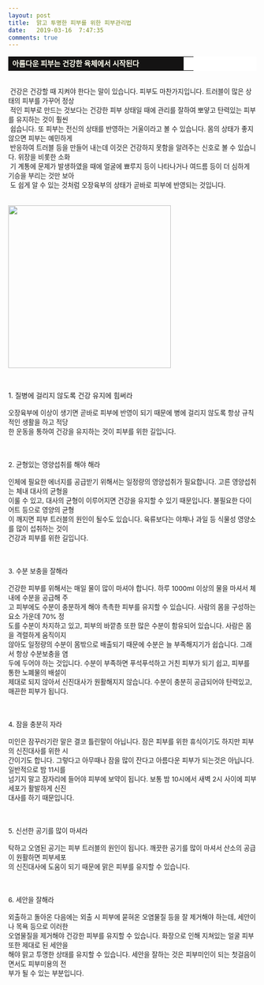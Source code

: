```yaml
---
layout: post
title:  맑고 투명한 피부를 위한 피부관리법
date:   2019-03-16  7:47:35
comments: true
---
```






<table width="99%" bgcolor="#ffffff" cellspacing="1" cellpadding="2"><tbody><tr><td width="340" bgcolor="#141313" style-="border-bottom:#141313 1px solid; border-left:#141313 1px solid; border-top:#141313 1px solid; &#13;&#10;border-right:#141313 1px solid"><span style="color: rgb(0, 0, 0); font-family: 맑은 고딕, dotum, verdana; font-size: 11pt;"><strong><span syle="font-size:11pt"><font color="#fffff0">아름다운 피부는 건강한 육체에서 시작된다</font></span></strong></span></td><td style="border-width: 0px 0px 1px; border-style: solid; border-color: rgb(255, 255, 255) rgb(255, 255, 255) rgb(20, 19, 19);"><span style="font-size: 11pt;"><font color="#000000">&nbsp;</font></span></td></tr></tbody></table><p><span style="font-size: 10pt;">﻿<br>&nbsp;건강은 건강할 때 지켜야 한다는 말이 있습니다. 피부도 마찬가지입니다. 트러블이 많은 상태의 피부를 가꾸어 정상<br>&nbsp;적인 피부로 만드는 것보다는 건강한 피부 상태일 때에 관리를 잘하여 뽀얗고 탄력있는 피부를 유지하는 것이 훨씬 <br>&nbsp;쉽습니다.&nbsp;또 피부는 전신의 상태를 반영하는 거울이라고 볼 수 있습니다. 몸의 상태가 좋지 않으면 피부는 예민하게<br>&nbsp;반응하여&nbsp;트러블 등을 만들어 내는데 이것은 건강하지 못함을 알려주는 신호로 볼 수 있습니다. 위장을 비롯한 소화<br>&nbsp;기 계통에 문제가 발생하였을 때에 얼굴에 뾰루지 등이 나타나거나 여드름 등이 더 심하게 기승을 부리는 것만 보아<br>&nbsp;도 쉽게 알 수 있는 것처럼 오장육부의 상태가 곧바로 피부에 반영되는 것입니다.<br><br><br><span data-lightbox="lightbox" data-url="https://t1.daumcdn.net/cfile/tistory/207630304C8F279902?download"><img width="330" height="378" style="height: auto; cursor: pointer; max-width: 100%;" alt="" src="https://t1.daumcdn.net/cfile/tistory/207630304C8F279902" filemime="image/jpeg" filename="피부3.jpg"></span></span><br></p>
<p><br></p>
<p>1. 질병에 걸리지 않도록 건강 유지에 힘써라<span style="font-size: 10pt;">﻿<br><br>오장육부에 이상이 생기면 곧바로 피부에 반영이 되기 때문에 병에 걸리지 않도록 항상 규칙적인 생활을 하고 적당 <br> 한 운동을 통하여 건강을 유지하는 것이 피부를 위한 길입니다.<br><br><br><br>2. 균형있는 영양섭취를 해야 해라<span style="font-size: 10pt;">﻿<br><br>인체에 필요한 에너지를 공급받기 위해서는 일정량의 영양섭취가 필요합니다. 고른 영양섭취는 체내 대사의 균형을 <br> 이룰 수 있고, 대사의 균형이 이루어지면 건강을 유지할 수 있기 때문입니다. 불필요한 다이어트 등으로 영양의 균형<br> 이 깨지면 피부 트러블의 원인이 될수도 있습니다. 육류보다는 야채나 과일 등 식물성 영양소를 많이 섭취하는 것이 <br> 건강과 피부를 위한 길입니다.<br><br><br><br>3. 수분 보충을 잘해라<span style="font-size: 10pt;">﻿<br><br>건강한 피부를 위해서는 매일 물이 많이 마셔야 합니다. 하루 1000ml 이상의 물을 마셔서 체내에 수분을 공급해 주 <br> 고 피부에도 수분이 충분하게 해야 촉촉한 피부를 유지할 수 있습니다. 사람의 몸을 구성하는 요소 가운데 70% 정<br> 도를 수분이 차지하고 있고, 피부의 바깥층 또한 많은 수분이 함유되어 있습니다. 사람은 몸을 격렬하게 움직이지 <br> 않아도 일정량의 수분이 몸밖으로 배출되기 때문에 수분은 늘 부족해지기가 쉽습니다. 그래서 항상 수분보충을 염<br> 두에 두어야 하는 것입니다. 수분이 부족하면 푸석푸석하고 거친 피부가 되기 쉽고, 피부를 통한 노폐물의 배설이 <br> 제대로 되지 않아서 신진대사가 원활해지지 않습니다. 수분이 충분히 공급되어야 탄력있고, 매끈한 피부가 됩니다.<br><br><br><br>4. 잠을 충분히 자라<span style="font-size: 10pt;">﻿<br><br>미인은 잠꾸러기란 말은 결코 틀린말이 아닙니다. 잠은 피부를 위한 휴식이기도 하지만 피부의 신진대사를 위한 시<br> 간이기도 합니다. 그렇다고 아무때나 잠을 많이 잔다고&nbsp;아름다운 피부가 되는것은 아닙니다. 일반적으로 밤 11시를<br> 넘기지 말고 잠자리에 들어야 피부에 보약이 됩니다. 보통 밤 10시에서 새벽 2시 사이에 피부세포가 활발하게 신진<br> 대사를 하기 때문입니다.<br><br><br><br>5. 신선한 공기를 많이 마셔라<span style="font-size: 10pt;">﻿<br><br>탁하고 오염된 공기는 피부 트러블의 원인이 됩니다. 깨끗한 공기를 많이 마셔서 산소의 공급이 원활하면 피부세포 <br> 의 신진대사에 도움이 되기 때문에 맑은 피부를 유지할 수 있습니다.<br><br><br><br>6. 세안을 잘해라<span style="font-size: 10pt;">﻿<br><br>외출하고 돌아온 다음에는 외출 시 피부에 묻혀온 오염물질 등을 잘 제거해야 하는데, 세안이나 목욕 등으로 이러한 <br> 오염물질을 제거해야 건강한 피부를 유지할 수 있습니다. 화장으로 인해 지쳐있는 얼굴 피부 또한 제대로 된 세안을 <br> 해야 맑고 투명한 상태를 유지할 수 있습니다. 세안을 잘하는 것은 피부미인이 되는 첫걸음이면서도 피부미용의 전<br> 부가 될 수 있는 부분입니다.</span></span></span></span></span></span><br></p>